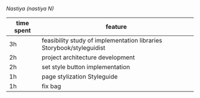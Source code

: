 _Nastiya (nastiya N)_

| time spent | feature                                            |
| ---------- | -------------------------------------------------- |
| 3h         | feasibility study of implementation libraries Storybook/styleguidist|
| 2h         | project architecture development                   |
| 2h         | set style button implementation                    |
| 1h         | page stylization Styleguide                        |
| 1h         | fix bag                                            |
